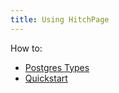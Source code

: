 ```yaml
---
title: Using HitchPage
---
```


How to:

- [Postgres Types](postgres-types)
- [Quickstart](quickstart)



